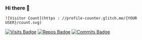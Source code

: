 ### Hi there 👋

<!--
**Lucas-M-R/Lucas-M-R** is a ✨ _special_ ✨ repository because its `README.md` (this file) appears on your GitHub profile.

Here are some ideas to get you started:

- 🔭 I’m currently working on a project involving horses, food and laravel.
- 🌱 I’m currently learning typescript, nodejs & react, everything.
- 👯 I’m looking to collaborate on some big projects like web applications & Saas
- 🤔 I’m looking for help with my skills
- 💬 Ask me about everything but 
- 📫 How to reach me: ...
- 😄 Pronouns: ...
- ⚡ Fun fact: ...
-->
```
![Visitor Count](https : //profile-counter.glitch.me/{YOUR USER}/count.svg)
```
[![Visits Badge](https://badges.pufler.dev/visits/puf17640/git-badges)](https://badges.pufler.dev)
[![Repos Badge](https://badges.pufler.dev/repos/puf17640)](https://badges.pufler.dev)
[![Commits Badge](https://badges.pufler.dev/commits/monthly/puf17640)](https://badges.pufler.dev)
